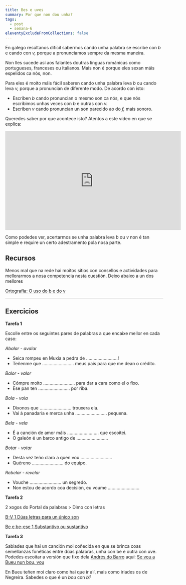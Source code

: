 ```yaml
---
title: Bes e uves
summary: Por que non dou unha?
tags:
  - post
  - semana-6
eleventyExcludeFromCollections: false
---
```

En galego resúltanos difícil sabermos cando unha palabra se escribe con *b* e cando con *v,* porque a pronunciamos sempre da mesma maneira. 

Non lles sucede así aos falantes doutras linguas románicas como portugueses, franceses ou italianos. Mais non é porque eles sexan máis espelidos ca nós, non.

Para eles é moito máis fácil saberen cando unha palabra leva *b* ou cando leva *v,* porque a pronuncian de diferente modo. De acordo con isto:

* Escriben *b* cando pronuncian o mesmo son ca nós, e que nós escribimos unhas veces con *b* e outras con *v.*
* Escriben *v* cando pronuncian un son parecido ao do *f,* mais sonoro. 

Queredes saber por que acontece isto? Atentos a este vídeo en que se explica:

<iframe width="560" height="315" src="https://www.youtube.com/embed/8O_K3bGuLsI" frameborder="0" allow="accelerometer; autoplay; encrypted-media; gyroscope; picture-in-picture" allowfullscreen></iframe>

Como podedes ver, acertarmos se unha palabra leva *b* ou *v* non é tan simple e require un certo adestramento pola nosa parte. 

## Recursos

Menos mal que na rede hai moitos sitios con consellos e actividades para mellorarmos a nosa competencia nesta cuestión. Deixo abaixo a un dos mellores

[Ortografía: O uso do b e do v](http://cotovia.org/proxecto/ort/ort_ud3_01.html?orix=ort&tema=ort_ud3_01.html)

[](https://www.edu.xunta.gal/espazoAbalar/sites/espazoAbalar/files/datos/1326967726/contido/ortografia/ortografia/o_uso_do_bv.html)

- - -

## Exercicios


**Tarefa 1**

Escolle entre os seguintes pares de palabras a que encaixe mellor en cada caso:

*Abalar - avalar*

* Seica rompeu en Muxía a pedra de .........................!
* Teñenme que ......................... meus pais para que me dean o crédito.

*Balor - valor*

* Cómpre moito ......................... para dar a cara como el o fixo.
* Ese pan ten ......................... por riba.

*Bola - vola*

* Díxonos que ......................... trouxera ela.
* Vai á panadaría e merca unha  ......................... pequena.

*Bela - vela*

* É a canción de amor máis ......................... que escoitei.
* O galeón é un barco antigo de .........................

*Botar - votar*

* Desta vez teño claro a quen vou  .........................
* Quéreno ......................... do equipo.

*Rebelar - revelar*

* Vouche ......................... un segredo.
* Non estou de acordo coa decisión, eu voume .........................


**Tarefa 2**

2 xogos do Portal da palabras > Dimo con letras

[B-V 1 Dúas letras para un único son](https://portaldaspalabras.gal/xogo/b-v-1/)

[Be e be-ese 1 Substantivo ou sustantivo](https://portaldaspalabras.gal/xogo/b-bs-1/)


**Tarefa 3**

Sabiades que hai un canción moi coñecida en que se brinca coas semellanzas fonéticas entre dúas palabras, unha con be e outra con uve. Podedes escoitar a versión que fixo dela [Andrés do Barro](https://gl.wikipedia.org/wiki/Andr%C3%A9s_do_Barro) aquí: [Se vou a Bueu nun bou, vou](https://www.youtube.com/watch?v=gWRaXBDTDMk)

En Bueu teñen moi claro como hai que ir alí, mais como iriades os de Negreira. Sabedes o que é un *bou* con *b?*